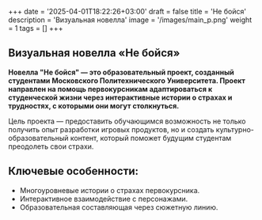 +++
date = '2025-04-01T18:22:26+03:00'
draft = false
title = 'Не бойся'
description = 'Визуальная новелла'
image = '/images/main_p.png'
weight = 1
tags = []
+++

## Визуальная новелла «Не бойся»

**Новелла "Не бойся" — это образовательный проект, созданный студентами Московского Политехнического Университета. Проект направлен на помощь первокурсникам адаптироваться к студенческой жизни через интерактивные истории о страхах и трудностях, с которыми они могут столкнуться.**

Цель проекта — предоставить обучающимся возможность не только получить опыт разработки игровых продуктов, но и создать культурно-образовательный контент, который поможет будущим студентам преодолеть свои страхи.

## Ключевые особенности:
- Многоуровневые истории о страхах первокурсника.
- Интерактивное взаимодействие с персонажами.
- Образовательная составляющая через сюжетную линию.
